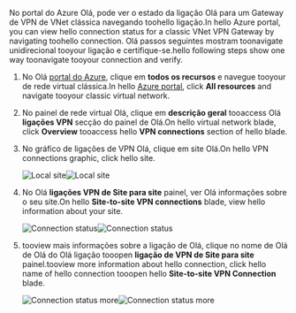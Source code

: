 <span data-ttu-id="8d307-101">No portal do Azure Olá, pode ver o estado da ligação Olá para um Gateway de VPN de VNet clássica navegando toohello ligação.</span><span class="sxs-lookup"><span data-stu-id="8d307-101">In hello Azure portal, you can view hello connection status for a classic VNet VPN Gateway by navigating toohello connection.</span></span> <span data-ttu-id="8d307-102">Olá passos seguintes mostram toonavigate unidirecional tooyour ligação e certifique-se.</span><span class="sxs-lookup"><span data-stu-id="8d307-102">hello following steps show one way toonavigate tooyour connection and verify.</span></span>

1. <span data-ttu-id="8d307-103">No Olá [portal do Azure](http://portal.azure.com), clique em **todos os recursos** e navegue tooyour de rede virtual clássica.</span><span class="sxs-lookup"><span data-stu-id="8d307-103">In hello [Azure portal](http://portal.azure.com), click **All resources** and navigate tooyour classic virtual network.</span></span>
2. <span data-ttu-id="8d307-104">No painel de rede virtual Olá, clique em **descrição geral** tooaccess Olá **ligações VPN** secção do painel de Olá.</span><span class="sxs-lookup"><span data-stu-id="8d307-104">On hello virtual network blade, click **Overview** tooaccess hello **VPN connections** section of hello blade.</span></span>
3. <span data-ttu-id="8d307-105">No gráfico de ligações de VPN Olá, clique em site Olá.</span><span class="sxs-lookup"><span data-stu-id="8d307-105">On hello VPN connections graphic, click hello site.</span></span>

    <span data-ttu-id="8d307-106">![Local site](./media/vpn-gateway-verify-connection-azureportal-classic/localsitename.png "local site")</span><span class="sxs-lookup"><span data-stu-id="8d307-106">![Local site](./media/vpn-gateway-verify-connection-azureportal-classic/localsitename.png "local site")</span></span>
4. <span data-ttu-id="8d307-107">No Olá **ligações VPN de Site para site** painel, ver Olá informações sobre o seu site.</span><span class="sxs-lookup"><span data-stu-id="8d307-107">On hello **Site-to-site VPN connections** blade, view hello information about your site.</span></span>

    <span data-ttu-id="8d307-108">![Connection status](./media/vpn-gateway-verify-connection-azureportal-classic/siteconnectstatus.png "Connection status")</span><span class="sxs-lookup"><span data-stu-id="8d307-108">![Connection status](./media/vpn-gateway-verify-connection-azureportal-classic/siteconnectstatus.png "Connection status")</span></span>
5. <span data-ttu-id="8d307-109">tooview mais informações sobre a ligação de Olá, clique no nome de Olá de Olá do Olá ligação tooopen **ligação de VPN de Site para site** painel.</span><span class="sxs-lookup"><span data-stu-id="8d307-109">tooview more information about hello connection, click hello name of hello connection tooopen hello **Site-to-site VPN Connection** blade.</span></span>

    <span data-ttu-id="8d307-110">![Connection status more](./media/vpn-gateway-verify-connection-azureportal-classic/connections4.png "Connection status more info")</span><span class="sxs-lookup"><span data-stu-id="8d307-110">![Connection status more](./media/vpn-gateway-verify-connection-azureportal-classic/connections4.png "Connection status more info")</span></span>